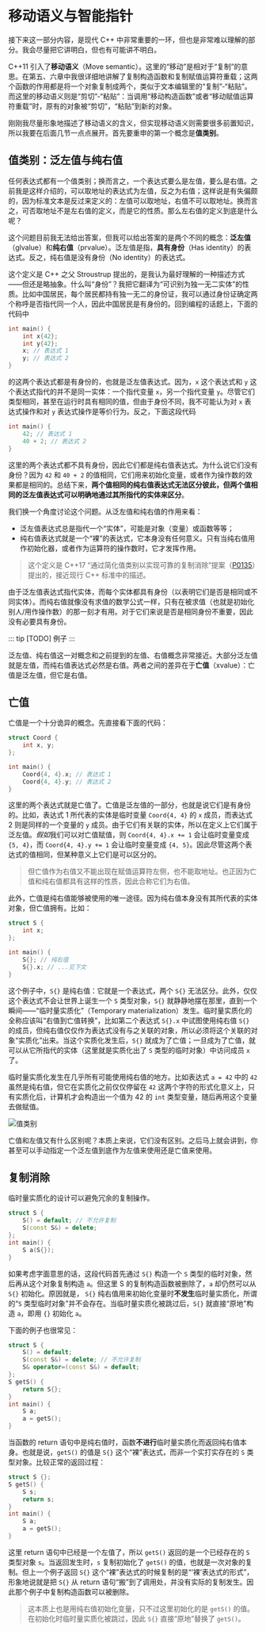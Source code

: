 # 移动语义与智能指针

接下来这一部分内容，是现代 C++ 中非常重要的一环，但也是非常难以理解的部分。我会尽量把它讲明白，但也有可能讲不明白。

C++11 引入了**移动语义**（Move semantic）。这里的“移动”是相对于“复制”的意思。在第五、六章中我很详细地讲解了复制构造函数和复制赋值运算符重载；这两个函数的作用都是将一个对象复制成两个，类似于文本编辑里的“复制”-“粘贴”。而这里的移动语义则是“剪切”-“粘贴”：当调用“移动构造函数”或者“移动赋值运算符重载”时，原有的对象被“剪切”，“粘贴”到新的对象。

刚刚我尽量形象地描述了移动语义的含义，但实现移动语义则需要很多前置知识，所以我要在后面几节一点点展开。首先要重申的第一个概念是**值类别**。

## 值类别：泛左值与纯右值

任何表达式都有一个值类别；换而言之，一个表达式要么是左值，要么是右值。之前我是这样介绍的，可以取地址的表达式为左值，反之为右值；这样说是有失偏颇的，因为标准文本是反过来定义的：左值可以取地址，右值不可以取地址。换而言之，可否取地址不是左右值的定义，而是它的性质。那么左右值的定义到底是什么呢？

这个问题目前我无法给出答案，但我可以给出答案的是两个不同的概念：**泛左值**（glvalue）和**纯右值**（prvalue）。泛左值是指，**具有身份**（Has identity）的表达式。反之，纯右值是没有身份（No identity）的表达式。

这个定义是 C++ 之父 Stroustrup 提出的，是我认为最好理解的一种描述方式——但还是略抽象。什么叫“身份”？我把它翻译为“可识别为独一无二实体”的性质。比如中国居民，每个居民都持有独一无二的身份证，我可以通过身份证确定两个称呼是否指代同一个人，因此中国居民是有身份的。回到编程的话题上，下面的代码中

```cpp
int main() {
    int x{42};
    int y{42};
    x; // 表达式 1
    y; // 表达式 2
}
```

的这两个表达式都是有身份的，也就是泛左值表达式。因为，`x` 这个表达式和 `y` 这个表达式指代的并不是同一实体：一个指代变量 `x`，另一个指代变量 `y`。尽管它们类型相同，甚至在运行时具有相同的值，但由于身份不同，我不可能认为对 `x` 表达式操作和对 `y` 表达式操作是等价行为。反之，下面这段代码

```cpp
int main() {
    42; // 表达式 1
    40 + 2; // 表达式 2
}
```

这里的两个表达式都不具有身份，因此它们都是纯右值表达式。为什么说它们没有身份？因为 `42` 和 `40 + 2` 的值相同，它们用来初始化变量，或者作为操作数的效果都是相同的。总结下来，**两个值相同的纯右值表达式无法区分彼此，但两个值相同的泛左值表达式可以明确地通过其所指代的实体来区分**。

我们换一个角度讨论这个问题。从泛左值和纯右值的作用来看：
- 泛左值表达式总是指代一个“实体”，可能是对象（变量）或函数等等；
- 纯右值表达式就是一个“裸”的表达式，它本身没有任何意义。只有当纯右值用作初始化器，或者作为运算符的操作数时，它才发挥作用。

> 这个定义是 C++17 “通过简化值类别以实现可靠的复制消除”提案（[P0135](https://wg21.link/p0135)）提出的，接近现行 C++ 标准中的描述。

由于泛左值表达式指代实体，而每个实体都具有身份（以表明它们是否是相同或不同实体）。而纯右值就像没有求值的数学公式一样，只有在被求值（也就是初始化别人/用作操作数）的那一刻才有用。对于它们来说是否是相同身份不重要，因此没有必要具有身份。

::: tip
\[TODO\] 例子
:::

泛左值、纯右值这一对概念和之前提到的左值、右值概念非常接近。大部分泛左值就是左值，而纯右值表达式必然是右值。两者之间的差异在于**亡值**（xvalue）：亡值是泛左值，但它是右值。

## 亡值

亡值是一个十分诡异的概念。先直接看下面的代码：

```cpp
struct Coord {
    int x, y;
};

int main() {
    Coord{4, 4}.x; // 表达式 1
    Coord{4, 4}.y; // 表达式 2
}
```

这里的两个表达式就是亡值了。亡值是泛左值的一部分，也就是说它们是有身份的。比如，表达式 1 所代表的实体是临时变量 `Coord{4, 4}` 的 `x` 成员，而表达式 2 则是同样的一个变量的 `y` 成员。由于它们有关联的实体，所以在定义上它们属于泛左值。*假如*我们可以对亡值赋值，则 `Coord{4, 4}.x += 1` 会让临时变量变成 `{5, 4}`，而 `Coord{4, 4}.y += 1` 会让临时变量变成 `{4, 5}`。因此尽管这两个表达式的值相同，但某种意义上它们是可以区分的。

> 但亡值作为右值又不能出现在赋值运算符左侧，也不能取地址。也正因为亡值和纯右值都具有这样的性质，因此合称它们为右值。

此外，亡值是纯右值能够被使用的唯一途径。因为纯右值本身没有其所代表的实体对象，但亡值拥有。比如：

```cpp
struct S {
    int x;
};

int main() {
    S{}; // 纯右值
    S{}.x; // ...见下文
}
```

这个例子中，`S{}` 是纯右值：它就是一个表达式，两个 `S{}` 无法区分。此外，仅仅这个表达式不会让世界上诞生一个 `S` 类型对象，`S{}` 就静静地摆在那里，直到一个瞬间——“临时量实质化”（Temporary materialization）发生。临时量实质化的全称应该叫“右值到亡值转换”，比如第二个表达式 `S{}.x` 中试图使用纯右值 `S{}` 的成员，但纯右值仅仅作为表达式没有与之关联的对象，所以必须将这个关联的对象“实质化”出来。当这个实质化发生后，`S{}` 就成为了亡值；一旦成为了亡值，就可以从它所指代的实体（这里就是实质化出了 `S` 类型的临时对象）中访问成员 `x` 了。

临时量实质化发生在几乎所有可能使用纯右值的地方。比如表达式 `a = 42` 中的 `42` 虽然是纯右值，但它在实质化之前仅仅停留在 `42` 这两个字符的形式化意义上，只有实质化后，计算机才会构造出一个值为 42 的 `int` 类型变量，随后再用这个变量去做赋值。

![值类别](https://docs.microsoft.com/en-us/windows/uwp/cpp-and-winrt-apis/images/value-categories.png)

亡值和左值又有什么区别呢？本质上来说，它们没有区别。之后马上就会讲到，你甚至可以手动指定一个泛左值到底作为左值来使用还是亡值来使用。

## 复制消除 <Badge type="tip" text="选读" />

临时量实质化的设计可以避免冗余的复制操作。

```cpp codemo
struct S {
    S() = default; // 不允许复制
    S(const S&) = delete;
};
int main() {
    S a(S{});
}
```

如果考虑字面意思的话，这段代码首先通过 `S{}` 构造一个 `S` 类型的临时对象，然后再从这个对象复制构造 `a`。但这里 S 的复制构造函数被删除了，`a` 却仍然可以从 `S{}` 初始化。原因就是， `S{}` 纯右值用来初始化变量时**不发生**临时量实质化，所谓的“`S` 类型临时对象”并不会存在。当临时量实质化被跳过后，`S{}` 就直接“原地”构造 `a`，即用 `{}` 初始化 `a`。

下面的例子也很常见：

```cpp codemo
struct S {
    S() = default;
    S(const S&) = delete; // 不允许复制
    S& operator=(const S&) = default;
};
S getS() {
    return S{};
}
int main() {
    S a;
    a = getS();
}
```

当函数的 return 语句中是纯右值时，函数**不进行**临时量实质化而返回纯右值本身。也就是说，`getS()` 的值是 `S{}` 这个“裸”表达式，而非一个实打实存在的 `S` 类型对象。比较正常的返回过程：

```cpp codemo
struct S {};
S getS() {
    S s;
    return s;
}
int main() {
    S a;
    a = getS();
}
```
这里 return 语句中已经是一个左值了，所以 `getS()` 返回的是一个已经存在的 `S` 类型对象 `s`。当返回发生时，`s` 复制初始化了 `getS()` 的值，也就是一次对象的复制。但上一个例子返回 `S{}` 这个“裸”表达式的时候复制的是“‘裸’表达式的形式”，形象地说就是把 `S{}` 从 return 语句“搬”到了调用处，并没有实际的复制发生。因此那个例子中复制构造函数可以被删除。

> 这本质上也是用纯右值初始化变量，只不过这里初始化的是 `getS()` 的值。在初始化时临时量实质化被跳过，因此 `S{}` 直接“原地”替换了 `getS()`。
